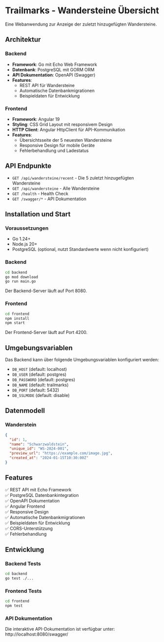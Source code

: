 # Trailmarks - Wandersteine Übersicht

Eine Webanwendung zur Anzeige der zuletzt hinzugefügten Wandersteine.

## Architektur

### Backend
- **Framework**: Go mit Echo Web Framework
- **Datenbank**: PostgreSQL mit GORM ORM
- **API Dokumentation**: OpenAPI (Swagger)
- **Features**: 
  - REST API für Wandersteine
  - Automatische Datenbankmigrationen
  - Beispieldaten für Entwicklung

### Frontend
- **Framework**: Angular 19
- **Styling**: CSS Grid Layout mit responsivem Design
- **HTTP Client**: Angular HttpClient für API-Kommunikation
- **Features**:
  - Übersichtsseite der 5 neuesten Wandersteine
  - Responsive Design für mobile Geräte
  - Fehlerbehandlung und Ladestatus

## API Endpunkte

- `GET /api/wandersteine/recent` - Die 5 zuletzt hinzugefügten Wandersteine
- `GET /api/wandersteine` - Alle Wandersteine
- `GET /health` - Health Check
- `GET /swagger/*` - API Dokumentation

## Installation und Start

### Voraussetzungen
- Go 1.24+
- Node.js 20+
- PostgreSQL (optional, nutzt Standardwerte wenn nicht konfiguriert)

### Backend
```bash
cd backend
go mod download
go run main.go
```

Der Backend-Server läuft auf Port 8080.

### Frontend
```bash
cd frontend
npm install
npm start
```

Der Frontend-Server läuft auf Port 4200.

## Umgebungsvariablen

Das Backend kann über folgende Umgebungsvariablen konfiguriert werden:

- `DB_HOST` (default: localhost)
- `DB_USER` (default: postgres)
- `DB_PASSWORD` (default: postgres)
- `DB_NAME` (default: trailmarks)
- `DB_PORT` (default: 5432)
- `DB_SSLMODE` (default: disable)

## Datenmodell

### Wanderstein
```json
{
  "id": 1,
  "name": "Schwarzwaldstein",
  "unique_id": "WS-2024-001",
  "preview_url": "https://example.com/image.jpg",
  "created_at": "2024-01-15T10:30:00Z"
}
```

## Features

✅ REST API mit Echo Framework  
✅ PostgreSQL Datenbankintegration  
✅ OpenAPI Dokumentation  
✅ Angular Frontend  
✅ Responsive Design  
✅ Automatische Datenbankmigrationen  
✅ Beispieldaten für Entwicklung  
✅ CORS-Unterstützung  
✅ Fehlerbehandlung  

## Entwicklung

### Backend Tests
```bash
cd backend
go test ./...
```

### Frontend Tests
```bash
cd frontend
npm test
```

### API Dokumentation
Die interaktive API-Dokumentation ist verfügbar unter: http://localhost:8080/swagger/
